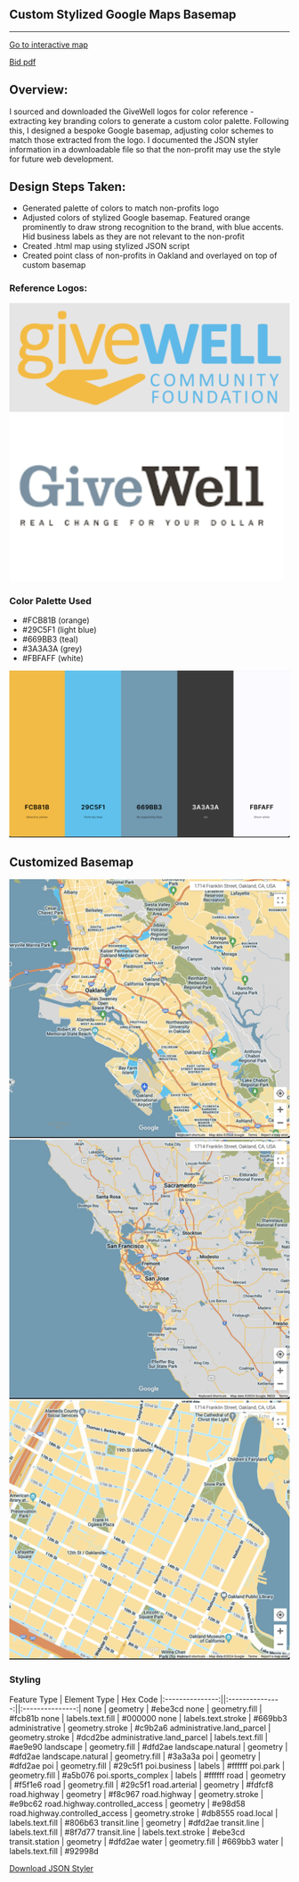 ## Custom Stylized Google Maps Basemap

---

[Go to interactive map](./givewell_google_styling.html)

[Bid pdf](./bid.pdf)

## Overview:
I sourced and downloaded the GiveWell logos for color reference - extracting key branding colors to generate a custom color palette. Following this, I designed a bespoke Google basemap, adjusting color schemes to match those extracted from the logo. I documented the JSON styler information in a downloadable file so that the non-profit may use the style for future web development.

## Design Steps Taken:
- Generated palette of colors to match non-profits logo
- Adjusted colors of stylized Google basemap. Featured orange prominently to draw strong recognition to the brand, with blue accents. Hid business labels as they are not relevant to the non-profit
- Created .html map using stylized JSON script 
- Created point class of non-profits in Oakland and overlayed on top of custom basemap 


### Reference Logos:
![givewell_logo1](./img/givewell_logo1.png)
![givewell_logo2](./img/givewell_logo2.png)

### Color Palette Used 
- #FCB81B (orange)
- #29C5F1 (light blue)
- #669BB3 (teal)
- #3A3A3A (grey)
- #FBFAFF (white)

![palette](./img/Google_Basemap_Colors_Givewell.png)
## Customized Basemap
![basemap_screenshot](./img/screenshot_med.png)
![basemap_screenshot_big](./img/screenshot_big.png)
![basemap_screenshot_small](./img/screenshot_small.png)

### Styling 


Feature Type | Element Type | Hex Code
|:---------------:||:---------------:||:---------------:|
none         | geometry | #ebe3cd
none         | geometry.fill | #fcb81b
none         | labels.text.fill | #000000
none         | labels.text.stroke | #669bb3
administrative | geometry.stroke | #c9b2a6
administrative.land_parcel | geometry.stroke | #dcd2be
administrative.land_parcel | labels.text.fill | #ae9e90
landscape | geometry.fill | #dfd2ae
landscape.natural | geometry | #dfd2ae
landscape.natural | geometry.fill | #3a3a3a
poi | geometry | #dfd2ae
poi | geometry.fill | #29c5f1
poi.business | labels | #ffffff
poi.park | geometry.fill | #a5b076
poi.sports_complex | labels | #ffffff
road | geometry | #f5f1e6
road | geometry.fill | #29c5f1
road.arterial | geometry | #fdfcf8
road.highway | geometry | #f8c967
road.highway | geometry.stroke | #e9bc62
road.highway.controlled_access | geometry | #e98d58
road.highway.controlled_access | geometry.stroke | #db8555
road.local | labels.text.fill | #806b63
transit.line | geometry | #dfd2ae
transit.line | labels.text.fill | #8f7d77
transit.line | labels.text.stroke | #ebe3cd
transit.station | geometry | #dfd2ae
water | geometry.fill | #669bb3
water | labels.text.fill | #92998d






[Download JSON Styler](./homeworks/givewell_styling.json)